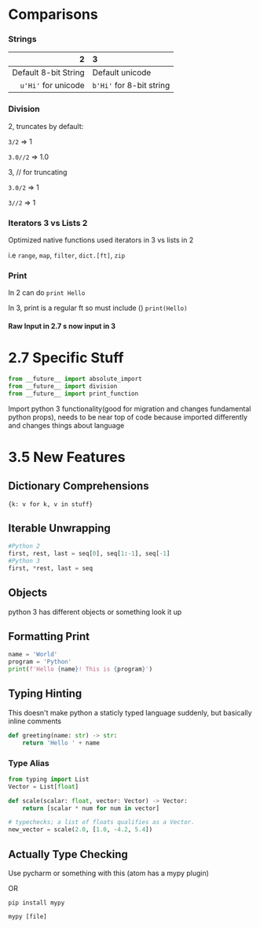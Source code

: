 # Comparisons 

### Strings

|                    2 | 3                        |
| -------------------: | :----------------------- |
| Default 8-bit String | Default unicode          |
|  `u'Hi'` for unicode | `b'Hi'` for 8-bit string |

### Division

2, truncates by default:  

`3/2` => 1 

 `3.0//2` => 1.0

3, // for truncating 

`3.0/2` => 1 

`3//2` => 1

### Iterators 3 vs Lists 2

Optimized native functions used iterators in 3 vs lists in 2

i.e  `range`, `map`, `filter`, `dict.[ft]`, `zip` 

### Print

In 2 can do `print Hello`

In 3, print is a regular ft so must include () `print(Hello)`

#### Raw Input in 2.7 s now input in 3

# 2.7 Specific Stuff

```python
from __future__ import absolute_import
from __future__ import division
from __future__ import print_function
```

 Import python 3 functionality(good for migration and changes fundamental python props), needs to be near top of code because imported differently and changes things about language

# 3.5 New Features

## Dictionary Comprehensions

`{k: v for k, v in stuff}`

## Iterable Unwrapping

```python
#Python 2
first, rest, last = seq[0], seq[1:-1], seq[-1]
#Python 3
first, *rest, last = seq
```

## Objects

python 3 has different objects or something look it up 

## Formatting Print

```python
name = 'World'
program = 'Python'
print(f'Hello {name}! This is {program}')
```

## Typing Hinting

This doesn't make python a staticly typed language suddenly, but basically inline comments

```python
def greeting(name: str) -> str:
    return 'Hello ' + name
```

### Type Alias

```python
from typing import List
Vector = List[float]

def scale(scalar: float, vector: Vector) -> Vector:
    return [scalar * num for num in vector]

# typechecks; a list of floats qualifies as a Vector.
new_vector = scale(2.0, [1.0, -4.2, 5.4])
```

## Actually Type Checking

Use pycharm or something with this (atom has a mypy plugin)

OR

`pip install mypy`

`mypy [file]`